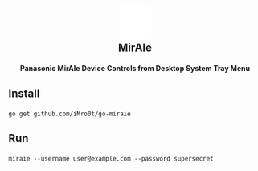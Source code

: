<h2 align="center">
  <br>
  <a href="https://github.com/iMro0t/go-miraie"><img src="icon/icons8-ac-64.png" height="64" width="64"></a>
  <br>
  MirAIe
  <br>
</h2>

<h4 align="center">Panasonic MirAIe Device Controls from Desktop System Tray Menu</h4>


## Install

`go get github.com/iMro0t/go-miraie`

## Run

`miraie --username user@example.com --password supersecret`
